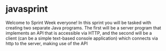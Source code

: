 # javasprint
Welcome to Sprint Week everyone! In this sprint you will be tasked with creating two separate Java programs. The first will be a server program that implements an API that is accessible via HTTP, and the second will be a client (can be a simple text-based console application) which connects via http to the server, making use of the API
